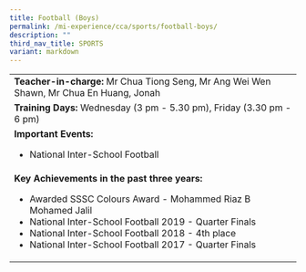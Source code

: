 ```yaml
---
title: Football (Boys)
permalink: /mi-experience/cca/sports/football-boys/
description: ""
third_nav_title: SPORTS
variant: markdown
---
```

<table border="0" cellspacing="0" cellpadding="0">
<tbody>
<tr>
<td width="616"><strong>Teacher-in-charge:&nbsp;</strong>Mr Chua Tiong Seng, Mr Ang Wei Wen Shawn, Mr Chua En Huang, Jonah</td>
</tr>
<tr>
<td width="616"><strong>Training Days:&nbsp;</strong>Wednesday (3 pm - 5.30 pm), Friday (3.30 pm - 6 pm)</td>
</tr>
<tr>
<td width="616"><strong>Important Events:</strong><br>
<ul>
<li>National Inter-School Football</li>
</ul>
</td>
</tr>
<tr>
<td width="616"><strong>Key Achievements in the past three years:</strong><br>
<ul>
<li>Awarded SSSC Colours Award - Mohammed Riaz B Mohamed Jalil</li>
<li>National Inter-School Football 2019 - Quarter Finals</li>
<li>National Inter-School Football 2018 - 4th place</li>
<li>National Inter-School Football 2017 - Quarter Finals</li>
</ul>
</td>
</tr>
</tbody>
</table>